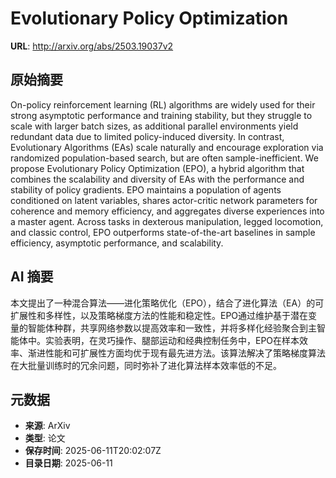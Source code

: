 # Evolutionary Policy Optimization

**URL**: http://arxiv.org/abs/2503.19037v2

## 原始摘要

On-policy reinforcement learning (RL) algorithms are widely used for their
strong asymptotic performance and training stability, but they struggle to
scale with larger batch sizes, as additional parallel environments yield
redundant data due to limited policy-induced diversity. In contrast,
Evolutionary Algorithms (EAs) scale naturally and encourage exploration via
randomized population-based search, but are often sample-inefficient. We
propose Evolutionary Policy Optimization (EPO), a hybrid algorithm that
combines the scalability and diversity of EAs with the performance and
stability of policy gradients. EPO maintains a population of agents conditioned
on latent variables, shares actor-critic network parameters for coherence and
memory efficiency, and aggregates diverse experiences into a master agent.
Across tasks in dexterous manipulation, legged locomotion, and classic control,
EPO outperforms state-of-the-art baselines in sample efficiency, asymptotic
performance, and scalability.


## AI 摘要

本文提出了一种混合算法——进化策略优化（EPO），结合了进化算法（EA）的可扩展性和多样性，以及策略梯度方法的性能和稳定性。EPO通过维护基于潜在变量的智能体种群，共享网络参数以提高效率和一致性，并将多样化经验聚合到主智能体中。实验表明，在灵巧操作、腿部运动和经典控制任务中，EPO在样本效率、渐进性能和可扩展性方面均优于现有最先进方法。该算法解决了策略梯度算法在大批量训练时的冗余问题，同时弥补了进化算法样本效率低的不足。

## 元数据

- **来源**: ArXiv
- **类型**: 论文
- **保存时间**: 2025-06-11T20:02:07Z
- **目录日期**: 2025-06-11
